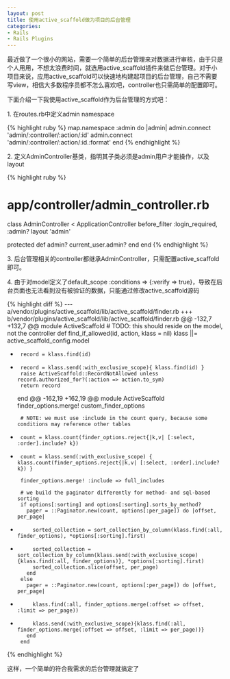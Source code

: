 ```yaml
---
layout: post
title: 使用active_scaffold做为项目的后台管理
categories:
- Rails
- Rails Plugins
---
```

最近做了一个很小的网站，需要一个简单的后台管理来对数据进行审核，由于只是个人用用，不想太浪费时间，就选用active_scaffold插件来做后台管理。对于小项目来说，应用active_scaffold可以快速地构建起项目的后台管理，自己不需要写view，相信大多数程序员都不怎么喜欢吧，controller也只需简单的配置即可。

下面介绍一下我使用active_scaffold作为后台管理的方式吧：

1\. 在routes.rb中定义admin namespace

{% highlight ruby %}
map.namespace :admin do |admin|
  admin.connect 'admin/:controller/:action/:id'
  admin.connect 'admin/:controller/:action/:id.:format'
end
{% endhighlight %}

2\. 定义AdminController基类，指明其子类必须是admin用户才能操作，以及layout

{% highlight ruby %}
# app/controller/admin_controller.rb
class AdminController < ApplicationController
  before_filter :login_required, :admin?
  layout 'admin'

  protected
    def admin?
      current_user.admin?
    end
end
{% endhighlight %}

3\. 后台管理相关的controller都继承AdminController，只需配置active_scaffold即可。

4\. 由于对model定义了default_scope :conditions => {:verify => true}，导致在后台页面也无法看到没有被验证的数据，只能通过修改active_scaffold源码


{% highlight diff %}
--- a/vendor/plugins/active_scaffold/lib/active_scaffold/finder.rb
+++ b/vendor/plugins/active_scaffold/lib/active_scaffold/finder.rb
@@ -132,7 +132,7 @@ module ActiveScaffold
     # TODO: this should reside on the model, not the controller
     def find_if_allowed(id, action, klass = nil)
       klass ||= active_scaffold_config.model
-      record = klass.find(id)
+      record = klass.send(:with_exclusive_scope){ klass.find(id) }
       raise ActiveScaffold::RecordNotAllowed unless record.authorized_for?(:action => action.to_sym)
       return record
     end
@@ -162,19 +162,19 @@ module ActiveScaffold
       finder_options.merge! custom_finder_options

       # NOTE: we must use :include in the count query, because some conditions may reference other tables
-      count = klass.count(finder_options.reject{|k,v| [:select, :order].include? k})
+      count = klass.send(:with_exclusive_scope) { klass.count(finder_options.reject{|k,v| [:select, :order].include? k}) }

       finder_options.merge! :include => full_includes

       # we build the paginator differently for method- and sql-based sorting
       if options[:sorting] and options[:sorting].sorts_by_method?
         pager = ::Paginator.new(count, options[:per_page]) do |offset, per_page|
-          sorted_collection = sort_collection_by_column(klass.find(:all, finder_options), *options[:sorting].first)
+          sorted_collection = sort_collection_by_column(klass.send(:with_exclusive_scope){klass.find(:all, finder_options)}, *options[:sorting].first)
           sorted_collection.slice(offset, per_page)
         end
       else
         pager = ::Paginator.new(count, options[:per_page]) do |offset, per_page|
-          klass.find(:all, finder_options.merge(:offset => offset, :limit => per_page))
+          klass.send(:with_exclusive_scope){klass.find(:all, finder_options.merge(:offset => offset, :limit => per_page))}
         end
       end
{% endhighlight %}

这样，一个简单的符合我需求的后台管理就搞定了

